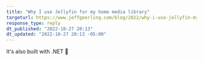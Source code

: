 ```yaml
---
title: "Why I use Jellyfin for my home media library"
targeturl: https://www.jeffgeerling.com/blog/2022/why-i-use-jellyfin-my-home-media-library 
response_type: reply
dt_published: "2022-10-27 20:13"
dt_updated: "2022-10-27 20:13 -05:00"
---
```


It's also built with .NET :slightly_smiling_face: